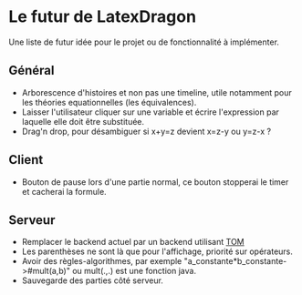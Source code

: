 # Le futur de LatexDragon
Une liste de futur idée pour le projet ou de fonctionnalité à implémenter.
## Général
* Arborescence d'histoires et non pas une timeline, utile notamment pour les théories equationnelles (les équivalences).
* Laisser l'utilisateur cliquer sur une variable et écrire l'expression par laquelle elle doit être substituée.
* Drag'n drop, pour désambiguer si x+y=z devient x=z-y ou y=z-x ?
## Client
* Bouton de pause lors d'une partie normal, ce bouton stopperai le timer et cacherai la formule.
## Serveur
* Remplacer le backend actuel par un backend utilisant [TOM](http://tom.loria.fr/wiki/index.php5/Main_Page)
* Les parenthèses ne sont là que pour l'affichage, priorité sur opérateurs.
* Avoir des règles-algorithmes, par exemple "a_constante*b_constante->#mult(a,b)" ou mult(.,.) est une fonction java.
* Sauvegarde des parties côté serveur. 

